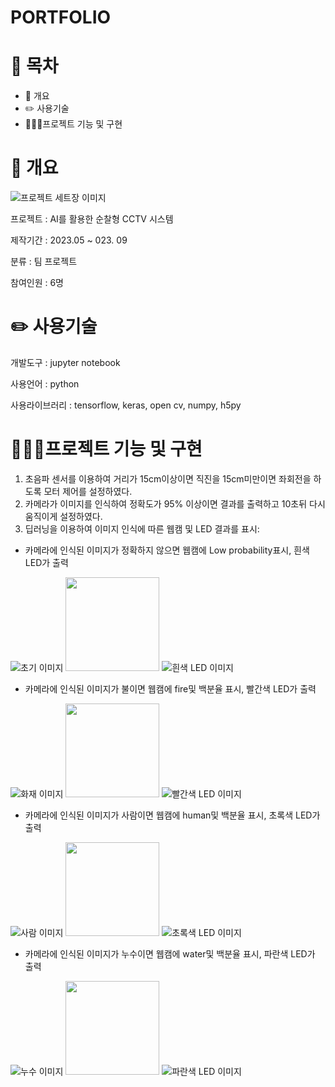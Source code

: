 # PORTFOLIO

# 📗 목차
* 📝 개요
* ✏️ 사용기술
* 👨🏻‍💻프로젝트 기능 및 구현

# 📝 개요
![프로젝트 세트장 이미지](https://i.postimg.cc/Dy87n2G1/8.jpg)

프로젝트 : AI를 활용한 순찰형 CCTV 시스템

제작기간 : 2023.05 ~ 023. 09

분류 : 팀 프로젝트

참여인원 : 6명

# ✏️ 사용기술

개발도구 : jupyter notebook

사용언어 : python

사용라이브러리 : tensorflow, keras, open cv, numpy, h5py

# 👨🏻‍💻프로젝트 기능 및 구현
1. 초음파 센서를 이용하여 거리가 15cm이상이면 직진을 15cm미만이면 좌회전을 하도록 모터 제어를 설정하였다.
2. 카메라가 이미지를 인식하여 정확도가 95% 이상이면 결과를 출력하고 10초뒤 다시 움직이게 설정하였다.
3. 딥러닝을 이용하여 이미지 인식에 따른 웹캠 및 LED 결과를 표시:
* 카메라에 인식된 이미지가 정확하지 않으면 웹캠에 Low probability표시, 흰색 LED가 출력

![초기 이미지](https://i.postimg.cc/CLJ2mtx5/3.png) <img src="https://github.githubassets.com/images/icons/emoji/unicode/27a1.png?v8" width="150" height="150">
![흰색 LED 이미지](https://i.postimg.cc/YSFbKyM1/7.jpg)
* 카메라에 인식된 이미지가 불이면 웹캠에 fire및 백분율 표시, 빨간색 LED가 출력
  
![화재 이미지](https://i.postimg.cc/W1JB98Fk/0.png) <img src="https://github.githubassets.com/images/icons/emoji/unicode/27a1.png?v8" width="150" height="150">
![빨간색 LED 이미지](https://i.postimg.cc/Qx5LmSWW/4.jpg)

* 카메라에 인식된 이미지가 사람이면 웹캠에 human및 백분율 표시, 초록색 LED가 출력
  
![사람 이미지](https://i.postimg.cc/MGz0frqb/1.png) <img src="https://github.githubassets.com/images/icons/emoji/unicode/27a1.png?v8" width="150" height="150">
![초록색 LED 이미지](https://i.postimg.cc/mgvywNCh/5.jpg)


* 카메라에 인식된 이미지가 누수이면 웹캠에 water및 백분율 표시, 파란색 LED가 출력
  
![누수 이미지](https://i.postimg.cc/DfxQDKL9/2.png) <img src="https://github.githubassets.com/images/icons/emoji/unicode/27a1.png?v8" width="150" height="150">
![파란색 LED 이미지](https://i.postimg.cc/J4t3CdQG/6.jpg)

